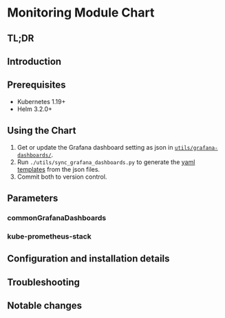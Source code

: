 
# Monitoring Module Chart

## TL;DR

## Introduction

## Prerequisites

- Kubernetes 1.19+
- Helm 3.2.0+

## Using the Chart

1. Get or update the Grafana dashboard setting as json in [`utils/grafana-dashboards/`](utils/grafana-dashboards/).
2. Run `./utils/sync_grafana_dashboards.py` to generate the [yaml templates](templates/grafana/dashboards-1.14/) from the json files.
3. Commit both to version control.

## Parameters

### commonGrafanaDashboards




### kube-prometheus-stack




















## Configuration and installation details


## Troubleshooting


## Notable changes

